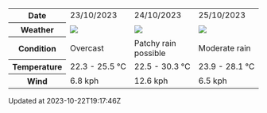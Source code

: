 
<table>
    <tr>
        <th>Date</th>
        <td>23/10/2023</td><td>24/10/2023</td><td>25/10/2023</td>
    </tr>
    <tr>
        <th>Weather</th>
        <td><img src="https://cdn.weatherapi.com/weather/64x64/day/122.png"/></td><td><img src="https://cdn.weatherapi.com/weather/64x64/day/176.png"/></td><td><img src="https://cdn.weatherapi.com/weather/64x64/day/302.png"/></td>
    </tr>
    <tr>
        <th>Condition</th>
        <td width="200px">Overcast</td><td width="200px">Patchy rain possible</td><td width="200px">Moderate rain</td>
    </tr>
    <tr>
        <th>Temperature</th>
        <td>22.3 -  25.5 °C</td><td>22.5 -  30.3 °C</td><td>23.9 -  28.1 °C</td>
    </tr>
    <tr>
        <th>Wind</th>
        <td>6.8 kph</td><td>12.6 kph</td><td>6.5 kph</td>
    </tr>
</table>


Updated at 2023-10-22T19:17:46Z
